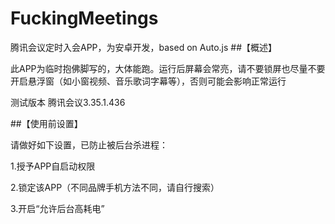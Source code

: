 # FuckingMeetings
腾讯会议定时入会APP，为安卓开发，based on Auto.js
##【概述】

此APP为临时抱佛脚写的，大体能跑。运行后屏幕会常亮，请不要锁屏也尽量不要开启悬浮窗（如小窗视频、音乐歌词字幕等），否则可能会影响正常运行

测试版本 腾讯会议3.35.1.436

##【使用前设置】

请做好如下设置，已防止被后台杀进程：

1.授予APP自启动权限

2.锁定该APP（不同品牌手机方法不同，请自行搜索）

3.开启“允许后台高耗电”

